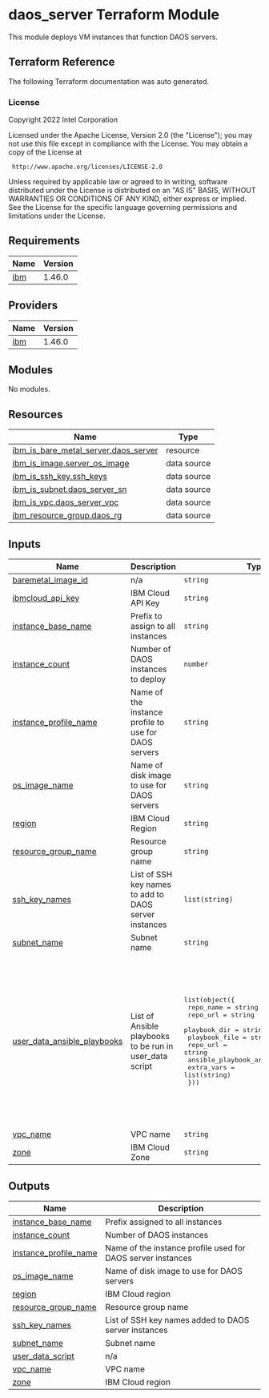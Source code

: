 # daos_server Terraform Module

This module deploys VM instances that function DAOS servers.

## Terraform Reference

The following Terraform documentation was auto generated.

### License

<!-- BEGINNING OF PRE-COMMIT-TERRAFORM DOCS HOOK -->
Copyright 2022 Intel Corporation

Licensed under the Apache License, Version 2.0 (the "License");
you may not use this file except in compliance with the License.
You may obtain a copy of the License at

     http://www.apache.org/licenses/LICENSE-2.0

Unless required by applicable law or agreed to in writing, software
distributed under the License is distributed on an "AS IS" BASIS,
WITHOUT WARRANTIES OR CONDITIONS OF ANY KIND, either express or implied.
See the License for the specific language governing permissions and
limitations under the License.

## Requirements

| Name | Version |
|------|---------|
| <a name="requirement_ibm"></a> [ibm](#requirement\_ibm) | 1.46.0 |

## Providers

| Name | Version |
|------|---------|
| <a name="provider_ibm"></a> [ibm](#provider\_ibm) | 1.46.0 |

## Modules

No modules.

## Resources

| Name | Type |
|------|------|
| [ibm_is_bare_metal_server.daos_server](https://registry.terraform.io/providers/IBM-Cloud/ibm/1.46.0/docs/resources/is_bare_metal_server) | resource |
| [ibm_is_image.server_os_image](https://registry.terraform.io/providers/IBM-Cloud/ibm/1.46.0/docs/data-sources/is_image) | data source |
| [ibm_is_ssh_key.ssh_keys](https://registry.terraform.io/providers/IBM-Cloud/ibm/1.46.0/docs/data-sources/is_ssh_key) | data source |
| [ibm_is_subnet.daos_server_sn](https://registry.terraform.io/providers/IBM-Cloud/ibm/1.46.0/docs/data-sources/is_subnet) | data source |
| [ibm_is_vpc.daos_server_vpc](https://registry.terraform.io/providers/IBM-Cloud/ibm/1.46.0/docs/data-sources/is_vpc) | data source |
| [ibm_resource_group.daos_rg](https://registry.terraform.io/providers/IBM-Cloud/ibm/1.46.0/docs/data-sources/resource_group) | data source |

## Inputs

| Name | Description | Type | Default | Required |
|------|-------------|------|---------|:--------:|
| <a name="input_baremetal_image_id"></a> [baremetal\_image\_id](#input\_baremetal\_image\_id) | n/a | `string` | `"r006-f137ea64-0d27-4d81-afe0-353fd0557e81"` | no |
| <a name="input_ibmcloud_api_key"></a> [ibmcloud\_api\_key](#input\_ibmcloud\_api\_key) | IBM Cloud API Key | `string` | n/a | yes |
| <a name="input_instance_base_name"></a> [instance\_base\_name](#input\_instance\_base\_name) | Prefix to assign to all instances | `string` | `"daos-server"` | no |
| <a name="input_instance_count"></a> [instance\_count](#input\_instance\_count) | Number of DAOS instances to deploy | `number` | `1` | no |
| <a name="input_instance_profile_name"></a> [instance\_profile\_name](#input\_instance\_profile\_name) | Name of the instance profile to use for DAOS servers | `string` | `"bx2d-48x192"` | no |
| <a name="input_os_image_name"></a> [os\_image\_name](#input\_os\_image\_name) | Name of disk image to use for DAOS servers | `string` | `"ibm-rocky-linux-8-6-minimal-amd64-2"` | no |
| <a name="input_region"></a> [region](#input\_region) | IBM Cloud Region | `string` | `"us-south"` | no |
| <a name="input_resource_group_name"></a> [resource\_group\_name](#input\_resource\_group\_name) | Resource group name | `string` | `"Default"` | no |
| <a name="input_ssh_key_names"></a> [ssh\_key\_names](#input\_ssh\_key\_names) | List of SSH key names to add to DAOS server instances | `list(string)` | `[]` | no |
| <a name="input_subnet_name"></a> [subnet\_name](#input\_subnet\_name) | Subnet name | `string` | `null` | no |
| <a name="input_user_data_ansible_playbooks"></a> [user\_data\_ansible\_playbooks](#input\_user\_data\_ansible\_playbooks) | List of Ansible playbooks to be run in user\_data script | <pre>list(object({<br>    repo_name             = string<br>    repo_url              = string<br>    playbook_dir          = string<br>    playbook_file         = string<br>    repo_url              = string<br>    ansible_playbook_args = list(string)<br>    extra_vars            = list(string)<br>  }))</pre> | <pre>[<br>  {<br>    "ansible_playbook_args": [<br>      "-c local",<br>      "-i '127.0.0.1,'",<br>      "-u root"<br>    ],<br>    "extra_vars": [<br>      "daos_roles=['admin']",<br>      "daos_version='2.2.0'"<br>    ],<br>    "playbook_dir": "playbooks",<br>    "playbook_file": "daos.yaml",<br>    "repo_name": "maodevops/ansible-collection-daos",<br>    "repo_url": "https://github.com/markaolson/ansible-collection-daos.git"<br>  }<br>]</pre> | no |
| <a name="input_vpc_name"></a> [vpc\_name](#input\_vpc\_name) | VPC name | `string` | `null` | no |
| <a name="input_zone"></a> [zone](#input\_zone) | IBM Cloud Zone | `string` | `"us-south-3"` | no |

## Outputs

| Name | Description |
|------|-------------|
| <a name="output_instance_base_name"></a> [instance\_base\_name](#output\_instance\_base\_name) | Prefix assigned to all instances |
| <a name="output_instance_count"></a> [instance\_count](#output\_instance\_count) | Number of DAOS instances |
| <a name="output_instance_profile_name"></a> [instance\_profile\_name](#output\_instance\_profile\_name) | Name of the instance profile used for DAOS server instances |
| <a name="output_os_image_name"></a> [os\_image\_name](#output\_os\_image\_name) | Name of disk image to use for DAOS servers |
| <a name="output_region"></a> [region](#output\_region) | IBM Cloud region |
| <a name="output_resource_group_name"></a> [resource\_group\_name](#output\_resource\_group\_name) | Resource group name |
| <a name="output_ssh_key_names"></a> [ssh\_key\_names](#output\_ssh\_key\_names) | List of SSH key names added to DAOS server instances |
| <a name="output_subnet_name"></a> [subnet\_name](#output\_subnet\_name) | Subnet name |
| <a name="output_user_data_script"></a> [user\_data\_script](#output\_user\_data\_script) | n/a |
| <a name="output_vpc_name"></a> [vpc\_name](#output\_vpc\_name) | VPC name |
| <a name="output_zone"></a> [zone](#output\_zone) | IBM Cloud region |
<!-- END OF PRE-COMMIT-TERRAFORM DOCS HOOK -->
